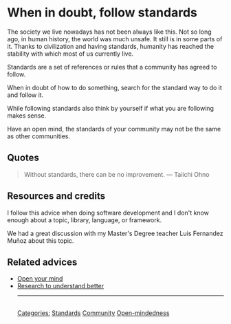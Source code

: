 # When in doubt, follow standards

The society we live nowadays has not been always like this. Not so long ago, in human history, the world was much unsafe. It still is in some parts of it. Thanks to civilization and having standards, humanity has reached the stability with which most of us currently live.

Standards are a set of references or rules that a community has agreed to follow.

When in doubt of how to do something, search for the standard way to do it and follow it.

While following standards also think by yourself if what you are following makes sense.

Have an open mind, the standards of your community may not be the same as other communities.

## Quotes

> Without standards, there can be no improvement. — Taiichi Ohno

## Resources and credits

I follow this advice when doing software development and I don't know enough about a topic, library, language, or framework.

We had a great discussion with my Master's Degree teacher Luis Fernandez Muñoz about this topic.

## Related advices

- [Open your mind](../Open%20your%20mind/index.md)
- [Research to understand better](../Research%20to%20understand%20better/index.md)<hr/><br/>[Categories:](../Categories/index.md) [Standards](../Categories/Standards.md) [Community](../Categories/Community.md) [Open-mindedness](../Categories/Open-mindedness.md)